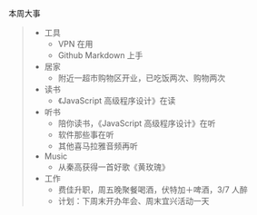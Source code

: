 
本周大事
> * 工具
>   * VPN 在用
>   * Github Markdown 上手
> * 居家
>   * 附近一超市购物区开业，已吃饭两次、购物两次
> * 读书
>   * 《JavaScript 高级程序设计》在读
> * 听书
>   * 陪你读书，《JavaScript 高级程序设计》在听
>   * 软件那些事在听
>   * 其他喜马拉雅音频再听
> * Music
>   * 从秦高获得一首好歌《黄玫瑰》
> * 工作
>   * 费佳升职，周五晚聚餐喝酒，伏特加＋啤酒，3/7 人醉
>   * 计划：下周末开办年会、周末宜兴活动一天
